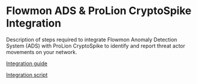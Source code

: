 # Flowmon ADS & ProLion CryptoSpike Integration

Description of steps required to integrate Flowmon Anomaly Detection System (ADS) with ProLion CryptoSpike to identify and report threat actor movements on your network.

[Integration guide]()

[Integration script]()
